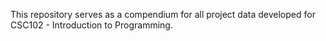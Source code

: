 This repository serves as a compendium for all project data developed for CSC102 - Introduction to Programming.
